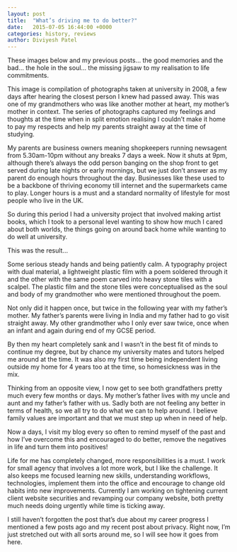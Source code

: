 ```yaml
---
layout: post
title:  "What’s driving me to do better?"
date:   2015-07-05 16:44:00 +0000
categories: history, reviews
author: Diviyesh Patel
---
```


These images below and my previous posts… the good memories and the bad… the hole in the soul… the missing jigsaw to my realisation to life commitments.



This image is compilation of photographs taken at university in 2008, a few days after hearing the closest person I knew had passed away. This was one of my grandmothers who was like another mother at heart, my mother’s mother in context. The series of photographs captured my feelings and thoughts at the time when in split emotion realising I couldn’t make it home to pay my respects and help my parents straight away at the time of studying.

My parents are business owners meaning shopkeepers running newsagent from 5.30am-10pm without any breaks 7 days a week. Now it shuts at 9pm, although there’s always the odd person banging on the shop front to get served during late nights or early mornings, but we just don’t answer as my parent do enough hours throughout the day. Businesses like these used to be a backbone of thriving economy till internet and the supermarkets came to play. Longer hours is a must and a standard normality of lifestyle for most people who live in the UK.

So during this period I had a university project that involved making artist books, which I took to a personal level wanting to show how much I cared about both worlds, the things going on around back home while wanting to do well at university.

This was the result…

Some serious steady hands and being patiently calm. A typography project with dual material, a lightweight plastic film with a poem soldered through it and the other with the same poem carved into heavy stone tiles with a scalpel. The plastic film and the stone tiles were conceptualised as the soul and body of my grandmother who were mentioned throughout the poem.



















Not only did it happen once, but twice in the following year with my father’s mother. My father’s parents were living in India and my father had to go visit straight away. My other grandmother who I only ever saw twice, once when an infant and again during end of my GCSE period.

By then my heart completely sank and I wasn’t in the best fit of minds to continue my degree, but by chance my university mates and tutors helped me around at the time. It was also my first time being independent living outside my home for 4 years too at the time, so homesickness was in the mix.



Thinking from an opposite view, I now get to see both grandfathers pretty much every few months or days. My mother’s father lives with my uncle and aunt and my father’s father with us. Sadly both are not feeling any better in terms of health, so we all try to do what we can to help around. I believe family values are important and that we must step up when in need of help.

Now a days, I visit my blog every so often to remind myself of the past and how I’ve overcome this and encouraged to do better, remove the negatives in life and turn them into positives!

Life for me has completely changed, more responsibilities is a must. I work for small agency that involves a lot more work, but I like the challenge. It also keeps me focused learning new skills, understanding workflows, technologies, implement them into the office and encourage to change old habits into new improvements. Currently I am working on tightening current client website securities and revamping our company website, both pretty much needs doing urgently while time is ticking away.

I still haven’t forgotten the post that’s due about my career progress I mentioned a few posts ago and my recent post about privacy. Right now, I’m just stretched out with all sorts around me, so I will see how it goes from here.